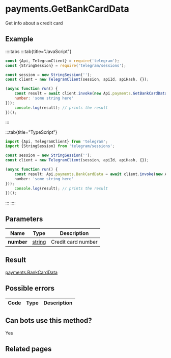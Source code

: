 # payments.GetBankCardData

Get info about a credit card



## Example

::::tabs
:::tab{title="JavaScript"}
```js
const {Api, TelegramClient} = require('telegram');
const {StringSession} = require('telegram/sessions');

const session = new StringSession('');
const client = new TelegramClient(session, apiId, apiHash, {});

(async function run() {
    const result = await client.invoke(new Api.payments.GetBankCardData({
    number: 'some string here'
}));
    console.log(result); // prints the result
})();
```
:::

:::tab{title="TypeScript"}
```ts
import {Api, TelegramClient} from 'telegram';
import {StringSession} from 'telegram/sessions';

const session = new StringSession('');
const client = new TelegramClient(session, apiId, apiHash, {});

(async function run() {
    const result: Api.payments.BankCardData = await client.invoke(new Api.payments.GetBankCardData({
    number: 'some string here'
}));
    console.log(result); // prints the result
})();
```
:::
::::



## Parameters

| Name | Type | Description |
| :--: | ---- | ----------- |
| **number** | [string](https://core.telegram.org/type/string) | Credit card number 


## Result

[payments.BankCardData](https://core.telegram.org/type/payments.BankCardData)



## Possible errors

| Code | Type | Description |
| :--: | ---- | ----------- |


## Can bots use this method?

Yes

## Related pages



